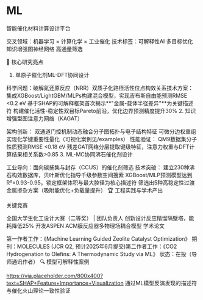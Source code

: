 # ML
智能催化材料计算设计平台

交叉领域：机器学习 × 计算化学 × 工业催化
技术标签：可解释性AI 多目标优化 知识增强图神经网络 高通量筛选

🌟 核心研究亮点

1. 单原子催化剂ML-DFT协同设计

​科学问题：破解氮还原反应（NRR）双质子化路径活性位点构效关系
​技术方案：
集成XGBoost/LightGBM/MLPs构建混合模型，实现吉布斯自由能预测RMSE <0.2 eV
基于SHAP的可解释框架首次揭示**"金属-载体半径差异"**为关键描述符
构建催化活性-稳定性双目标Pareto前沿，​优化边界预测精度提升30%
2. 知识增强型图注意力网络（KAGAT）

​架构创新：
双通道门控机制动态融合分子图拓扑与电子结构特征
可微分边权重组实现化学键重要性量化（可视化案例见/examples）
​性能验证：
QM9数据集分子性质预测RMSE <0.18 eV
残差GAT网络分层提取键级特征，注意力权重与DFT计算结果相关系数>0.85
3. ML-MC协同沸石催化剂设计

​工业导向：面向碳捕集与封存（CCUS）的催化剂筛选
​技术突破：
建立230种沸石构效数据库，贝叶斯优化指导千级参数空间搜索
XGBoost/MLP预测模型达到R²=0.93-0.95，锁定框架体积与最大腔径为核心描述符
筛选出5种高稳定性过渡金属掺杂方案（吸附能优化+负载量提升）
🏆 工程实践与学术产出

关键竞赛

​全国大学生化工设计大赛（二等奖）​ | 团队负责人
创新设计反应精馏隔壁塔，​能耗降低25%
开发ASPEN ACM膜反应器多物理场耦合模型
学术论文

​第一作者工作：《Machine Learning Guided Zeolite Catalyst Optimization》
期刊：MOLECULES (JCR Q2, 预计2025年6月提交)
​第二作者工作：《CO2 Hydrogenation to Olefins: A Thermodynamic Study via ML》
状态：在投（导师通讯作者）
🔍 模型可解释性案例

https://via.placeholder.com/800x400?text=SHAP+Feature+Importance+Visualization
通过ML模型反演发现的描述符与催化火山理论一致性验证

